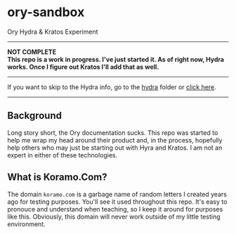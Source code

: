 # ory-sandbox
Ory Hydra &amp; Kratos Experiment

-----

**NOT COMPLETE**  
**This repo is a work in progress.  I've just started it.  As of right now, Hydra works.  Once I figure out Kratos I'll add that as well.**  

-----

If you want to skip to the Hydra info, go to the [hydra](./hydra/README.md) folder or [click here](./hydra/README.md).

-----

## Background  

Long story short, the Ory documentation sucks.  This repo was started to help me wrap my head around their product and, in the process, hopefully help others who may just be starting out with Hyra and Kratos.  I am not an expert in either of these technologies.

## What is Koramo.Com?

The domain `koramo.com` is a garbage name of random letters I created years ago for testing purposes.  You'll see it used throughout this repo.  It's easy to pronouce and understand when teaching, so I keep it around for purposes like this.  Obviously, this domain will never work outside of my little testing environment.

